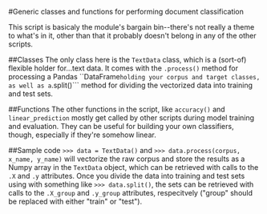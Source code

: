 #Generic classes and functions for performing document classification

This script is basicaly the module's bargain bin--there's not really a theme to what's in it, other than that it probably doesn't belong in any of the other scripts.

##Classes
The only class here is the ```TextData``` class, which is a (sort-of) flexible holder for...text data. It comes with the ```.process()``` method for processing a Pandas ``DataFrame``` holding your corpus and target classes, as well as a ```.split()``` method for dividing the vectorized data into training and test sets. 

##Functions
The other functions in the script, like ```accuracy()``` and ```linear_prediction``` mostly get called by other scripts during model training and evaluation. They can be useful for building your own classifiers, though, especially if they're somehow linear.

##Sample code
```>>> data = TextData()``` and ```>>> data.process(corpus, x_name, y_name)``` will vectorize the raw corpus and store the results as a Numpy array in the ```TextData``` object, which can be retrieved with calls to the ```.X``` and ```.y``` attributes. Once you divide the data into training and test sets using with something like ```>>> data.split()```, the sets can be retrieved with calls to the ```.X_group``` and ```.y_group``` attributes, respecitvely ("group" should be replaced with either "train" or "test").


